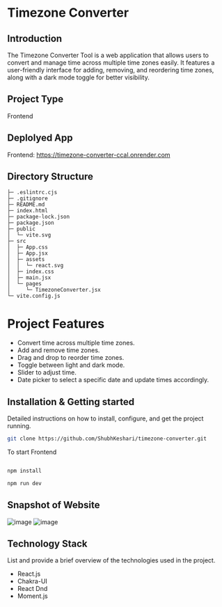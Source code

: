 # Timezone Converter

## Introduction

The Timezone Converter Tool is a web application that allows users to convert and manage time across multiple time zones easily. It features a user-friendly interface for adding, removing, and reordering time zones, along with a dark mode toggle for better visibility.

## Project Type

Frontend

## Deplolyed App

Frontend: https://timezone-converter-ccal.onrender.com

## Directory Structure

```
├─ .eslintrc.cjs
├─ .gitignore
├─ README.md
├─ index.html
├─ package-lock.json
├─ package.json
├─ public
│  └─ vite.svg
├─ src
│  ├─ App.css
│  ├─ App.jsx
│  ├─ assets
│  │  └─ react.svg
│  ├─ index.css
│  ├─ main.jsx
│  └─ pages
│     └─ TimezoneConverter.jsx
└─ vite.config.js
```

# Project Features

- Convert time across multiple time zones.
- Add and remove time zones.
- Drag and drop to reorder time zones.
- Toggle between light and dark mode.
- Slider to adjust time.
- Date picker to select a specific date and update times accordingly.

  
## Installation & Getting started

Detailed instructions on how to install, configure, and get the project running.

```bash
git clone https://github.com/ShubhKeshari/timezone-converter.git

```
To start Frontend

```bash

npm install

npm run dev

```

## Snapshot of Website

![image](https://github.com/user-attachments/assets/48fe263f-5ce2-490f-921d-da2fb3a90bd3)
![image](https://github.com/user-attachments/assets/75111c80-8f7f-4081-b2cb-cc0f1a7a8ae1)


## Technology Stack

List and provide a brief overview of the technologies used in the project.

- React.js
- Chakra-UI
- React Dnd
- Moment.js

